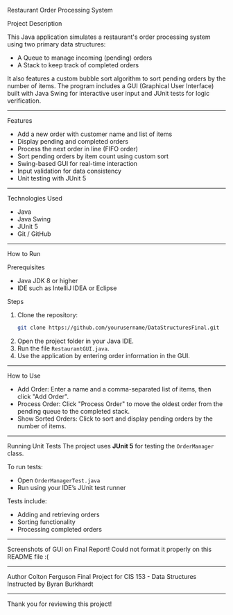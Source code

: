  Restaurant Order Processing System

 Project Description
 
This Java application simulates a restaurant's order processing system using two primary data structures:
- A Queue to manage incoming (pending) orders
- A Stack to keep track of completed orders

It also features a custom bubble sort algorithm to sort pending orders by the number of items. 
The program includes a GUI (Graphical User Interface) built with Java Swing for interactive user input and JUnit tests for logic verification.

---

 Features
- Add a new order with customer name and list of items
- Display pending and completed orders
- Process the next order in line (FIFO order)
- Sort pending orders by item count using custom sort
- Swing-based GUI for real-time interaction
- Input validation for data consistency
- Unit testing with JUnit 5

---

  Technologies Used
- Java
- Java Swing
- JUnit 5
- Git / GitHub

---

 How to Run

Prerequisites
- Java JDK 8 or higher
- IDE such as IntelliJ IDEA or Eclipse

 Steps
1. Clone the repository:
   ```bash
   git clone https://github.com/yourusername/DataStructuresFinal.git
   ```
2. Open the project folder in your Java IDE.
3. Run the file `RestaurantGUI.java`.
4. Use the application by entering order information in the GUI.

---

  How to Use
- Add Order: Enter a name and a comma-separated list of items, then click "Add Order".
- Process Order: Click "Process Order" to move the oldest order from the pending queue to the completed stack.
- Show Sorted Orders: Click to sort and display pending orders by the number of items.

---

 Running Unit Tests
The project uses **JUnit 5** for testing the `OrderManager` class.

To run tests:
- Open `OrderManagerTest.java`
- Run using your IDE’s JUnit test runner

Tests include:
- Adding and retrieving orders
- Sorting functionality
- Processing completed orders

---

Screenshots of GUI on Final Report!
Could not format it properly on this README file :(

--- 

 Author
Colton Ferguson 
Final Project for CIS 153 - Data Structures
Instructed by Byran Burkhardt


---
Thank you for reviewing this project!


